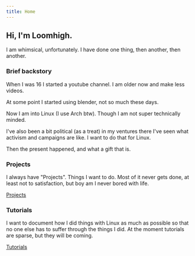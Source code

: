 ```yaml
---
title: Home
---
```


## Hi, I'm Loomhigh.

I am whimsical, unfortunately.
I have done one thing, then another, then another.

### Brief backstory
When I was 16 I started a youtube channel. I am older now and make less videos.

At some point I started using blender, not so much these days.

Now I am into Linux (I use Arch btw). Though I am not super technically minded.

I've also been a bit political (as a treat) in my ventures there I've seen what activism and campaigns are like. I want to do that for Linux.

Then the present happened, and what a gift that is.

### Projects

I always have "Projects". Things I want to do. Most of it never gets done, at least not to satisfaction, but boy am I never bored with life.

[Projects](/projects/_index.md)

### Tutorials

I want to document how I did things with Linux as much as possible so that no one else has to suffer through the things I did. At the moment tutorials are sparse, but they will be coming.

[Tutorials](/tutorials/_index.md)
